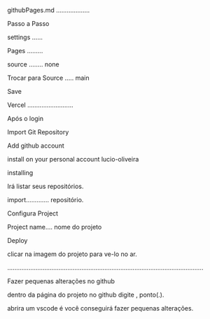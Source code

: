
githubPages.md
...................



Passo a Passo 


settings ......

Pages .........

source ........ none

Trocar para Source ..... main

Save

Vercel
..........................

Após o login

Import Git Repository


Add github account

install on your personal account lucio-oliveira

installing

Irá listar seus repositórios.


import.............  repositório.

Configura Project

Project name.... nome do projeto

Deploy


clicar na imagem do projeto para ve-lo no ar.


...............................................................................................................


Fazer pequenas alterações no github

dentro da página do projeto no github digite , ponto(.).

abrira um vscode é você conseguirá fazer pequenas alterações.